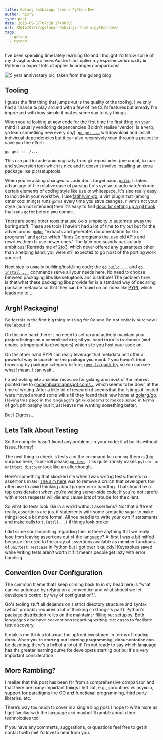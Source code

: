 ```yaml
---
title: Golang Ramblings from a Python Dev
author: nicr9
type: post
date: 2015-09-07T07:28:17+00:00
url: /2015/09/07/golang-ramblings-from-a-python-dev/
tags:
  - golang
  - Python
---
```


I've been spending time lately learning Go and I thought I'd throw some of my thoughts down here. As the title implies my experience is mostly in Python so expect lots of apples to oranges comparisons!

![5 year anniversary pic, taken from the golang blog](https://blog.golang.org/5years/gophers5th.jpg)

## Tooling

I guess the first thing that jumps out is the quality of the tooling, I've only had a chance to play around with a few of the CLI's features but already I'm impressed with how simple it makes some day to day things.

When you're looking at new code for the first time the first thing on your mind is usually vendoring dependencies (I didn't realise 'vendor' is a verb, ya learn something new every day). [`go get ...`][2] will download and install individual dependencies but it can also recursively scan through a project to save you the effort:

```bash
go get -d ./...
```

This can pull in code automagically from git repositories (mercurial, bazaar and subversion too) which is nice and it doesn't involve installing an extra package like pip/setuptools.

When you're adding changes to code don't forget about [`gofmt`][3]. It takes advantage of the relative ease of parsing Go's syntax to automate/enforce certain elements of coding style like use of whitespace. It's also really easy to include in your workflow; I use [fatih/vim-go][4], a vim plugin that (among other cool things) runs `gofmt` every time you save changes. If vim's not your style (pun not intended) then it's easy to find [docs for setting up a git hook][5] that runs `gofmt` before you commit.

There are some other tools that use Go's simplicity to automate away the boring stuff. These are tools I haven't had a lot of time to try out but for the adventurous: [`godoc`][6] "extracts and generates documentation for Go programs" and [`gofix`][7] which "finds Go programs that use old APIs and rewrites them to use newer ones." The later one sounds particularly ambitious! Reminds me of [2to3][8], which never offered any guarantees other than a helping hand; you were still expected to go most of the porting work yourself.

Next step is usually building/installing code; the [`go build ...`][9] and [`go install ...`][10] commands serve all your needs here. No need to choose between packaging libs like setuptools and distribute! The problem here is that what these packaging libs provide for is a standard way of declaring package metadata so that they can be found on an index like [PYPI][11], which leads me to...

## Argh! Packaging!

So far this is the first big thing missing for Go and I'm not entirely sure how I feel about it!

On the one hand there is no need to set up and actively maintain your project listings on a centralised site; all you need to do is to choose (and choice is important to developers) which site you host your code on.

On the other hand PYPI can really leverage that metadata and offer a powerful way to search for the package you need. If you haven't tried browsing by package category before, [give it a quick try][12] so you can see what I mean. I can wait...

I tried looking into a similar resource for golang and most of the internet pointed me to [godashboard.appspot.com/...](http://godashboard.appspot.com/project), which seems to be down at the time of writing. After a little bit of research it seems that the listings it hosted were moved around some wikis till they found their new home at [golang/go](https://github.com/golang/go/wiki/Projects). Having this page in the language's git wiki seems to makes sense in terms of go's philosophy but it just leaves me wanting something better.

But I Digress...

## Lets Talk About Testing

So the compiler hasn't found any problems in your code; it all builds without issue. Hurray!

The next thing to check is tests and the command for running them is (big surprise here, drum-roll please) [`go test`][13]. This quite frankly makes `python -m unittest discover` look like an afterthought.

Here's something that shocked me when I was writing tests: there's no assertions in Go! [The aim here][14] was to remove a crutch that developers too often use to avoid thinking about proper error handling. That should be a top consideration when you're writing server-side code; if you're not careful with errors requests will die and cause lots of trouble for the client.

So what do tests look like in a world without assertions? Not that different really, assertions are just if statements with some syntactic sugar to make things look a bit more formal. All you need is to write your own if statements and make calls to `t.Fatal(...)` if things look broken.

I did some soul searching regarding this; is there anything that we really lose from leaving assertions out of the language? At first I was a bit miffed because I'm used to the array of assertions available as member functions of `unittest.TestCase` in Python but I got over it quickly! Keystrokes saved while writing tests aren't worth it if it means people get lazy with error handling.

## Convention Over Configuration

The common theme that I keep coming back to in my head here is "what can we automate by relying on a convention and what should we let developers control by way of configuration?".

Go's tooling stuff all depends on a strict directory structure and syntax (which probably required a lot of thinking on Google's part). Python's package distribution relies on the maintainer filling out setup.py. Both languages also have conventions regarding writing test cases to facilitate test discovery.

It makes me think a lot about the upfront investment in terms of reading docs. When you're starting out learning programming, documentation can be daunting; there's a hell of a lot of it! I'm not ready to say which language has the greater learning curve for developers starting out but it's a very important consideration

## More Rambling?

I realise that this post has been far from a comprehensive comparison and that there are many important things I left out, e.g., goroutines vs asyncio, support for paradigms like OO and functional programming, third party libraries, etc.

There's way too much to cover in a single blog post. I hope to write more as I get familiar with the language and maybe I'll ramble about other technologies too!

If you have any comments, suggestions, or questions feel free to get in contact with me! I'd love to hear from you.

 [1]: https://blog.golang.org/5years/gophers5th.jpg
 [2]: https://golang.org/cmd/go/#hdr-Download_and_install_packages_and_dependencies
 [3]: https://golang.org/cmd/gofmt/
 [4]: https://github.com/fatih/vim-go
 [5]: https://golang.org/misc/git/pre-commit
 [6]: http://godoc.org/golang.org/x/tools/cmd/godoc
 [7]: http://golang.org/cmd/fix/
 [8]: https://docs.python.org/2/library/2to3.html
 [9]: https://golang.org/cmd/go/#hdr-Compile_packages_and_dependencies
 [10]: https://golang.org/cmd/go/#hdr-Compile_and_install_packages_and_dependencies
 [11]: http://pypi.python.org
 [12]: https://pypi.python.org/pypi?%3Aaction=browse
 [13]: https://golang.org/cmd/go/#hdr-Test_packages
 [14]: https://golang.org/doc/faq#assertions
